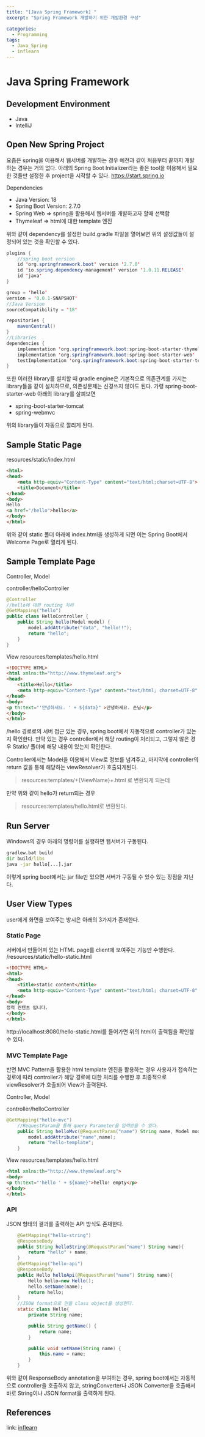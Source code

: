 ```yaml
---
title: "[Java Spring Framework] "
excerpt: "Spring Framework 개발하기 위한 개발환경 구성"

categories:
  - Programming
tags:
  - Java_Spring
  - inflearn
---
```

# Java Spring Framework 

## Development Environment
- Java
- IntelliJ

## Open New Spring Project
요즘은 spring을 이용해서 웹서버를 개발하는 경우 예전과 같이 처음부터 끝까지 개발하는 경우는 거의 없다. 아래의 Spring Boot Initializer라는 좋은 tool을 이용해서 필요한 것들만 설정한 후 project을 시작할 수 있다.
https://start.spring.io

Dependencies
- Java Version: 18
- Spring Boot Version: 2.7.0
- Spring Web => spring을 활용해서 웹서버를 개발하고자 할때 선택함
- Thymeleaf => html에 대한 template 엔진

위와 같이 dependency를 설정한 build.gradle 파일을 열어보면 위의 설정값들이 설정되어 있는 것을 확인할 수 있다.

```java
plugins {
    //spring boot version
	id 'org.springframework.boot' version '2.7.0'
	id 'io.spring.dependency-management' version '1.0.11.RELEASE'
	id 'java'
}

group = 'hello'
version = '0.0.1-SNAPSHOT'
//Java Version
sourceCompatibility = '18'

repositories {
	mavenCentral()
}
//Libraries
dependencies {
	implementation 'org.springframework.boot:spring-boot-starter-thymeleaf'
	implementation 'org.springframework.boot:spring-boot-starter-web'
	testImplementation 'org.springframework.boot:spring-boot-starter-test'
}
```
또한 이러한 library를 설치할 때 gradle engine은 기본적으로 의존관계를 가지는 library들을 같이 설치하므로, 의존성문제는 신경쓰지 않아도 된다.
가령
spring-boot-starter-web 아래의 library를 살펴보면
 - spring-boot-starter-tomcat
 - spring-webmvc 

위의 library들이 자동으로 깔리게 된다.

## Sample Static Page

resources/static/index.html
```html
<html>
<head>
    <meta http-equiv="Content-Type" content="text/html;charset=UTF-8">
    <title>Document</title>
</head>
<body>
Hello
<a href="/hello">hello</a>
</body>
</html>
```
위와 같이 static 폴더 아래에 index.html을 생성하게 되면 이는 Spring Boot에서 Welcome Page로 열리게 된다.

## Sample Template Page

Controller, Model

controller/helloController
```java 
@Controller
//hello에 대한 routing 처리
@GetMapping("hello")
public class HelloController {  
    public String hello(Model model) {
        model.addAttribute("data", "hello!!");
        return "hello";
    }
}
```
View
resources/templates/hello.html
```html
<!DOCTYPE HTML>
<html xmlns:th="http://www.thymeleaf.org">
<head>
    <title>Hello</title>
    <meta http-equiv="Content-Type" content="text/html; charset=UTF-8" />
</head>
<body>
<p th:text="'안녕하세요. ' + ${data}" >안녕하세요. 손님</p>
</body>
</html>
```
/hello 경로로의 서버 접근 있는 경우, spring boot에서 자동적으로 controller가 있는 지 확인한다. 만약 있는 경우 controller에서 해당 routing이 처리되고, 그렇지 않은 경우 Static/ 폴더에 해당 내용이 있는지 확인한다.

Controller에서는 Model을 이용해서 View로 정보를 넘겨주고, 마지막에 controller의 return 값을 통해 해당하는 viewResolver가 호출되게된다.
> resources:templates/+{ViewName}+.html 로 변환되게 되는데

만약 위와 같이 hello가 return되는 경우 
> resources:templates/hello.html로 변환된다.

## Run Server
Windows의 경우 아래의 명령어를 실행하면 웹서버가 구동된다.
```cmd
gradlew.bat build
dir build/libs
java -jar hello[...].jar
```
이렇게 spring boot에서는 jar file만 있으면 서버가 구동될 수 있수 있는 장점을 지닌다.

## User View Types
user에게 화면을 보여주는 방시은 아래의 3가지가 존재한다.
### Static Page
서버에서 만들어져 있는 HTML page를 client에 보여주는 기능만 수행한다.
/resources/static/hello-static.html
```html
<!DOCTYPE HTML>
<html>
<head>
    <title>static content</title>
    <meta http-equiv="Content-Type" content="text/html; charset=UTF-8" />
</head>
<body>
정적 컨텐츠 입니다.
</body>
</html>
```
http://localhost:8080/hello-static.html를 들어가면 위의 html이 출력됨을 확인할 수 있다.

### MVC Template Page
반면 MVC Pattern을 활용한 html template 엔진을 활용하는 경우 사용자가 접속하는 경로에 따라 controller가 해당 경로에 대한 처리를 수행한 후 최종적으로 viewResolver가 호출되어 View가 출력된다.

Controller, Model

controller/helloController
```java 
@GetMapping("hello-mvc")
    //RequestParam을 통해 query Parameter을 입력받을 수 있다.
    public String helloMvc(@RequestParam("name") String name, Model model){
        model.addAttribute("name",name);
        return "hello-template";
    }
```
View
resources/templates/hello.html
```html
<html xmlns:th="http://www.thymeleaf.org">
<body>
<p th:text="'hello ' + ${name}">hello! empty</p>
</body>
</html>
```
### API
JSON 형태의 결과를 출력하는 API 방식도 존재한다.
```java
    @GetMapping("hello-string")
    @ResponseBody
    public String helloString(@RequestParam("name") String name){
        return "hello" + name;
    }
    @GetMapping("hello-api")
    @ResponseBody
    public Hello helloApi(@RequestParam("name") String name){
        Hello hello=new Hello();
        hello.setName(name);
        return hello;
    }
    //JSON format으로 만들 class object을 생성한다.
    static class Hello{
        private String name;

        public String getName() {
            return name;
        }

        public void setName(String name) {
            this.name = name;
        }
    }

```
위와 같이 ResponseBody annotation을 부여하는 경우, spring boot에서는 자동적으로 controller을 호출하지 않고, stringConverter나 JSON Converter을 호출해서 바로 String이나 JSON format을 출력하게 된다.

## References
link: [inflearn](https://www.inflearn.com/roadmaps/373)